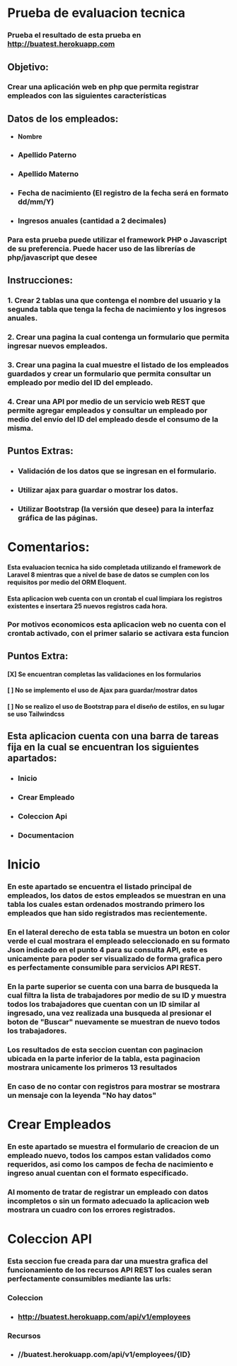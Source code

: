 # Prueba de evaluacion tecnica

### Prueba el resultado de esta prueba en http://buatest.herokuapp.com

## Objetivo:

### Crear una aplicación web en php que permita registrar empleados con las siguientes características

## Datos de los empleados:

* ####  Nombre
* ### Apellido Paterno
* ### Apellido Materno
* ### Fecha de nacimiento (El registro de la fecha será en formato dd/mm/Y)
* ### Ingresos anuales (cantidad a 2 decimales)

### Para esta prueba puede utilizar el framework PHP o Javascript de su preferencia. Puede hacer uso de las librerías de php/javascript que desee

## Instrucciones:

### 1. Crear 2 tablas una que contenga el nombre del usuario y la segunda tabla que tenga la fecha de nacimiento y los ingresos anuales.

### 2. Crear una pagina la cual contenga un formulario que permita ingresar nuevos empleados.

### 3. Crear una pagina la cual muestre el listado de los empleados guardados y crear un formulario que permita consultar un empleado por medio del ID del empleado.

### 4. Crear una API por medio de un servicio web REST que permite agregar empleados y consultar un empleado por medio del envío del ID del empleado desde el consumo de la misma.

## Puntos Extras:

* ### Validación de los datos que se ingresan en el formulario.
* ### Utilizar ajax para guardar o mostrar los datos.
* ### Utilizar Bootstrap (la versión que desee) para la interfaz gráfica de las páginas.

# Comentarios:


#### Esta evaluacion tecnica ha sido completada utilizando el framework de Laravel 8 mientras que a nivel de base de datos se cumplen con los requisitos por medio del ORM Eloquent.

#### Esta aplicacion web cuenta con un crontab el cual limpiara los registros existentes e insertara 25 nuevos registros cada hora.

### __Por motivos economicos esta aplicacion web no cuenta con el crontab activado, con el primer salario se activara esta funcion__

## Puntos Extra:

####  [X] Se encuentran completas las validaciones en los formularios

#### [ ] No se implemento el uso de Ajax para guardar/mostrar datos

#### [ ] No se realizo el uso de Bootstrap para el diseño de estilos, en su lugar se uso Tailwindcss

## Esta aplicacion cuenta con una barra de tareas fija en la cual se encuentran los siguientes apartados:

* ### Inicio
* ### Crear Empleado
* ### Coleccion Api
* ### Documentacion

# Inicio

### En este apartado se encuentra el listado principal de empleados, los datos de estos empleados se muestran en una tabla los cuales estan ordenados mostrando primero los empleados que han sido registrados mas recientemente.

### En el lateral derecho de esta tabla se muestra un boton en color verde el cual mostrara el empleado seleccionado en su formato Json indicado en el punto 4 para su consulta API, este es unicamente para poder ser visualizado de forma grafica pero es perfectamente consumible para servicios API REST.

### En la parte superior se cuenta con una barra de busqueda la cual filtra la lista de trabajadores por medio de su ID y muestra todos los trabajadores que cuentan con un ID similar al ingresado, una vez realizada una busqueda al presionar el boton de "Buscar" nuevamente se muestran de nuevo todos los trabajadores.

### Los resultados de esta seccion cuentan con paginacion ubicada en la parte inferior de la tabla, esta paginacion mostrara unicamente los primeros 13 resultados

### En caso de no contar con registros para mostrar se mostrara un mensaje con la leyenda "No hay datos"

# Crear Empleados

### En este apartado se muestra el formulario de creacion de un empleado nuevo, todos los campos estan validados como requeridos, asi como los campos de fecha de nacimiento e ingreso anual cuentan con el formato especificado.

### Al momento de tratar de registrar un empleado con datos incompletos o sin un formato adecuado la aplicacion web mostrara un cuadro con los errores registrados.

# Coleccion API

### Esta seccion fue creada para dar una muestra grafica del funcionamiento de los recursos API REST los cuales seran perfectamente consumibles mediante las urls:

### Coleccion

* ### http://buatest.herokuapp.com/api/v1/employees

### Recursos

* ### //buatest.herokuapp.com/api/v1/employees/__{ID}__
